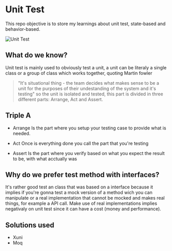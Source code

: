 # Unit Test

This repo objective is to store my learnings about unit test, state-based and behavior-based.

![Unit Test](https://media.giphy.com/media/gw3IWyGkC0rsazTi/giphy.gif)

## What do we know?

Unit test is mainly used to obviously test a unit, a unit can be literaly a single class or a group of class which works together, quoting Martin fowler
> "It's situational thing - the team decides what makes sense to be a unit for the purposes of their undestanding of the system and it's testing"
so the unit is isolated and tested, this part is divided in three different parts: Arrange, Act and Assert.

## Triple A

* Arrange
  Is the part where you setup your testing case to provide what is needed.
  
* Act
  Once is everything done you call the part that you're testing
  
* Assert
  Is the part where you verify based on what you expect the result to be, with what acctually was
  
## Why do we prefer test method with interfaces?

It's rather good test an class that was based on a interface because it implies if you're gonna test a mock version of a method wich you can manipulate or a real implementation that cannot be mocked and makes real things, for example a API call. Make use of real implementations implies negativaly on unit test since it can have a cost (money and performance).

## Solutions used

 * Xuni
 * Moq
